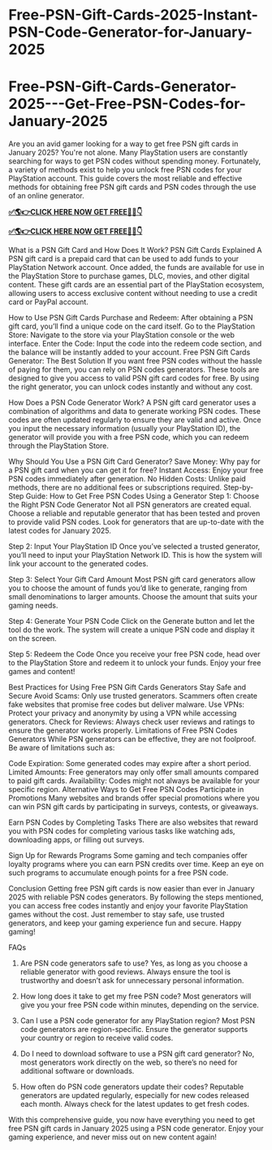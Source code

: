 # Free-PSN-Gift-Cards-2025-Instant-PSN-Code-Generator-for-January-2025
# Free-PSN-Gift-Cards-Generator-2025---Get-Free-PSN-Codes-for-January-2025
Are you an avid gamer looking for a way to get free PSN gift cards in January 2025? You're not alone. Many PlayStation users are constantly searching for ways to get PSN codes without spending money. Fortunately, a variety of methods exist to help you unlock free PSN codes for your PlayStation account. This guide covers the most reliable and effective methods for obtaining free PSN gift cards and PSN codes through the use of an online generator.

**[✅🌎👉CLICK HERE NOW GET FREE📌✅👇​​](https://groupzone.xyz/psn/)**

**[✅🌎👉CLICK HERE NOW GET FREE📌✅👇​​](https://groupzone.xyz/psn/)**

What is a PSN Gift Card and How Does It Work?
PSN Gift Cards Explained
A PSN gift card is a prepaid card that can be used to add funds to your PlayStation Network account. Once added, the funds are available for use in the PlayStation Store to purchase games, DLC, movies, and other digital content. These gift cards are an essential part of the PlayStation ecosystem, allowing users to access exclusive content without needing to use a credit card or PayPal account.

How to Use PSN Gift Cards
Purchase and Redeem: After obtaining a PSN gift card, you’ll find a unique code on the card itself.
Go to the PlayStation Store: Navigate to the store via your PlayStation console or the web interface.
Enter the Code: Input the code into the redeem code section, and the balance will be instantly added to your account.
Free PSN Gift Cards Generator: The Best Solution
If you want free PSN codes without the hassle of paying for them, you can rely on PSN codes generators. These tools are designed to give you access to valid PSN gift card codes for free. By using the right generator, you can unlock codes instantly and without any cost.

How Does a PSN Code Generator Work?
A PSN gift card generator uses a combination of algorithms and data to generate working PSN codes. These codes are often updated regularly to ensure they are valid and active. Once you input the necessary information (usually your PlayStation ID), the generator will provide you with a free PSN code, which you can redeem through the PlayStation Store.

Why Should You Use a PSN Gift Card Generator?
Save Money: Why pay for a PSN gift card when you can get it for free?
Instant Access: Enjoy your free PSN codes immediately after generation.
No Hidden Costs: Unlike paid methods, there are no additional fees or subscriptions required.
Step-by-Step Guide: How to Get Free PSN Codes Using a Generator
Step 1: Choose the Right PSN Code Generator
Not all PSN generators are created equal. Choose a reliable and reputable generator that has been tested and proven to provide valid PSN codes. Look for generators that are up-to-date with the latest codes for January 2025.

Step 2: Input Your PlayStation ID
Once you’ve selected a trusted generator, you’ll need to input your PlayStation Network ID. This is how the system will link your account to the generated codes.

Step 3: Select Your Gift Card Amount
Most PSN gift card generators allow you to choose the amount of funds you’d like to generate, ranging from small denominations to larger amounts. Choose the amount that suits your gaming needs.

Step 4: Generate Your PSN Code
Click on the Generate button and let the tool do the work. The system will create a unique PSN code and display it on the screen.

Step 5: Redeem the Code
Once you receive your free PSN code, head over to the PlayStation Store and redeem it to unlock your funds. Enjoy your free games and content!

Best Practices for Using Free PSN Gift Cards Generators
Stay Safe and Secure
Avoid Scams: Only use trusted generators. Scammers often create fake websites that promise free codes but deliver malware.
Use VPNs: Protect your privacy and anonymity by using a VPN while accessing generators.
Check for Reviews: Always check user reviews and ratings to ensure the generator works properly.
Limitations of Free PSN Codes Generators
While PSN generators can be effective, they are not foolproof. Be aware of limitations such as:

Code Expiration: Some generated codes may expire after a short period.
Limited Amounts: Free generators may only offer small amounts compared to paid gift cards.
Availability: Codes might not always be available for your specific region.
Alternative Ways to Get Free PSN Codes
Participate in Promotions
Many websites and brands offer special promotions where you can win PSN gift cards by participating in surveys, contests, or giveaways.

Earn PSN Codes by Completing Tasks
There are also websites that reward you with PSN codes for completing various tasks like watching ads, downloading apps, or filling out surveys.

Sign Up for Rewards Programs
Some gaming and tech companies offer loyalty programs where you can earn PSN credits over time. Keep an eye on such programs to accumulate enough points for a free PSN code.

Conclusion
Getting free PSN gift cards is now easier than ever in January 2025 with reliable PSN codes generators. By following the steps mentioned, you can access free codes instantly and enjoy your favorite PlayStation games without the cost. Just remember to stay safe, use trusted generators, and keep your gaming experience fun and secure. Happy gaming!

FAQs
1. Are PSN code generators safe to use? Yes, as long as you choose a reliable generator with good reviews. Always ensure the tool is trustworthy and doesn’t ask for unnecessary personal information.

2. How long does it take to get my free PSN code? Most generators will give you your free PSN code within minutes, depending on the service.

3. Can I use a PSN code generator for any PlayStation region? Most PSN code generators are region-specific. Ensure the generator supports your country or region to receive valid codes.

4. Do I need to download software to use a PSN gift card generator? No, most generators work directly on the web, so there’s no need for additional software or downloads.

5. How often do PSN code generators update their codes? Reputable generators are updated regularly, especially for new codes released each month. Always check for the latest updates to get fresh codes.

With this comprehensive guide, you now have everything you need to get free PSN gift cards in January 2025 using a PSN code generator. Enjoy your gaming experience, and never miss out on new content again!




